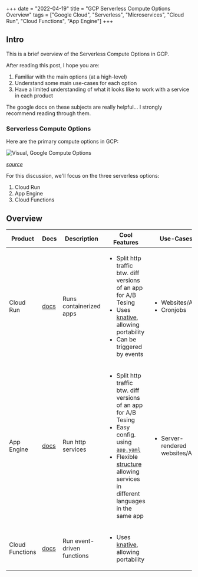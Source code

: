 +++
date = "2022-04-19"
title = "GCP Serverless Compute Options Overview"
tags = ["Google Cloud", "Serverless", "Microservices", "Cloud Run", "Cloud Functions", "App Engine"]
+++

## Intro

This is a brief overview of the Serverless Compute Options in GCP.

After reading this post, I hope you are:

1. Familiar with the main options (at a high-level)
2. Understand some main use-cases for each option
3. Have a limited understanding of what it looks like to work with a service in each product

The google docs on these subjects are really helpful... I strongly recommend reading through them.

### Serverless Compute Options

Here are the primary compute options in GCP:

![Visual, Google Compute Options](https://raw.githubusercontent.com/priyankavergadia/GCPSketchnote/main/images/ComputeOptionsv1.jpg)

*[source](https://raw.githubusercontent.com/priyankavergadia/GCPSketchnote/main/images/ComputeOptionsv1.jpg)*

For this discussion, we'll focus on the three serverless options:

1. Cloud Run
2. App Engine
3. Cloud Functions


## Overview

Product | Docs | Description | Cool Features | Use-Cases
-- | -- | -- | -- | --
Cloud Run | [docs](https://cloud.google.com/run/) | Runs containerized apps | <ul><li>Split http traffic btw. diff versions of an app for A/B Tesing</li><li>Uses [knative](https://knative.dev/docs/), allowing portability</li><li>Can be triggered by events</li></ul> | <ul><li>Websites/APIs</li><li>Cronjobs</li></ul>
App Engine | [docs](https://cloud.google.com/appengine/) | Run http services | <ul><li>Split http traffic btw. diff versions of an app for A/B Tesing</li><li>Easy config. using [`app.yaml`](https://cloud.google.com/appengine/docs/standard/python3/config/appref)</li><li>Flexible [structure](https://cloud.google.com/appengine/docs/standard/python3/an-overview-of-app-engine) allowing services in different languages in the same app</li></ul> | <ul><li>Server-rendered websites/APIs</li></ul>
Cloud Functions | [docs](https://cloud.google.com/functions/) | Run event-driven functions | <ul><li>Uses [knative](https://knative.dev/docs/), allowing portability</li></ul> | 

